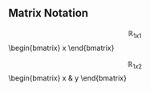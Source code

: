 ## Matrix Notation
$$\mathbb{R}_{1x1}$$
\begin{bmatrix}
x
\end{bmatrix}

$$\mathbb{R}_{1x2}$$
\begin{bmatrix}
x & y
\end{bmatrix}